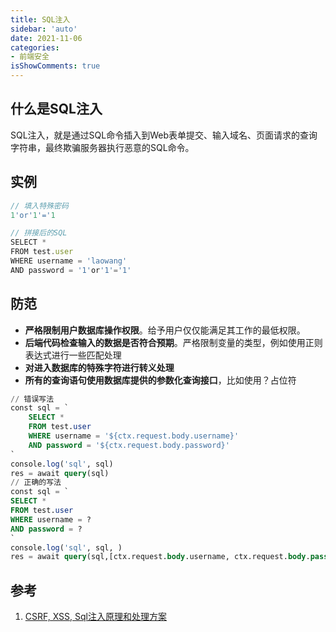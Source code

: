 ```yaml
---
title: SQL注入
sidebar: 'auto'
date: 2021-11-06
categories:
- 前端安全
isShowComments: true
---
```


## 什么是SQL注入

SQL注入，就是通过SQL命令插入到Web表单提交、输入域名、页面请求的查询字符串，最终欺骗服务器执行恶意的SQL命令。

## 实例

```js
// 填入特殊密码
1'or'1'='1

// 拼接后的SQL
SELECT *
FROM test.user
WHERE username = 'laowang'
AND password = '1'or'1'='1'
```

## 防范

-   **严格限制用户数据库操作权限**。给予用户仅仅能满足其工作的最低权限。
-   **后端代码检查输入的数据是否符合预期**。严格限制变量的类型，例如使用正则表达式进行一些匹配处理
-   **对进入数据库的特殊字符进行转义处理**
-   **所有的查询语句使用数据库提供的参数化查询接口**，比如使用？占位符

```sql
// 错误写法
const sql = `
    SELECT *
    FROM test.user
    WHERE username = '${ctx.request.body.username}'
    AND password = '${ctx.request.body.password}'
`
console.log('sql', sql)
res = await query(sql)
// 正确的写法
const sql = `
SELECT *
FROM test.user
WHERE username = ?
AND password = ?
`
console.log('sql', sql, )
res = await query(sql,[ctx.request.body.username, ctx.request.body.password])
```

## 参考

1.   [CSRF, XSS, Sql注入原理和处理方案](https://juejin.cn/post/6844903729217568776)

